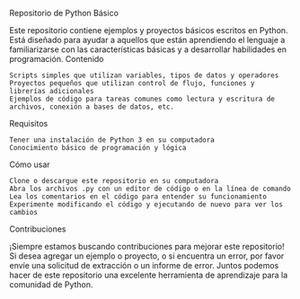 Repositorio de Python Básico

Este repositorio contiene ejemplos y proyectos básicos escritos en Python. Está diseñado para ayudar a aquellos que están aprendiendo el lenguaje a familiarizarse con las características básicas y a desarrollar habilidades en programación.
Contenido

    Scripts simples que utilizan variables, tipos de datos y operadores
    Proyectos pequeños que utilizan control de flujo, funciones y librerías adicionales
    Ejemplos de código para tareas comunes como lectura y escritura de archivos, conexión a bases de datos, etc.

Requisitos

    Tener una instalación de Python 3 en su computadora
    Conocimiento básico de programación y lógica

Cómo usar

    Clone o descargue este repositorio en su computadora
    Abra los archivos .py con un editor de código o en la línea de comando
    Lea los comentarios en el código para entender su funcionamiento
    Experimente modificando el código y ejecutando de nuevo para ver los cambios

Contribuciones

¡Siempre estamos buscando contribuciones para mejorar este repositorio! Si desea agregar un ejemplo o proyecto, o si encuentra un error, por favor envíe una solicitud de extracción o un informe de error. Juntos podemos hacer de este repositorio una excelente herramienta de aprendizaje para la comunidad de Python.
